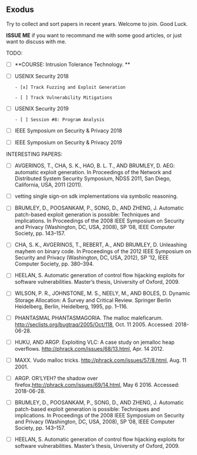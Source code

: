 ## Exodus

Try to collect and sort papers in recent years.
Welcome to join.
Good Luck.

**ISSUE ME** if you want to recommand me with some good articles, or just want to discuss with me.

TODO:

- [ ] **COURSE: Intrusion Tolerance Technology. **

- [ ] USENIX Security 2018

      - [x] Track Fuzzing and Exploit Generation

      - [ ] Track Vulnerability Mitigations

- [ ] USENIX Security 2019

      - [ ] Session #8: Program Analysis

- [ ] IEEE Symposium on Security & Privacy 2018

- [ ] IEEE Symposium on Security & Privacy 2019

INTERESTING PAPERS:



- [ ] AVGERINOS, T., CHA, S. K., HAO, B. L. T., AND BRUMLEY, D. AEG: automatic exploit generation. In Proceedings of the Network and Distributed System Security Symposium, NDSS 2011, San Diego, California, USA, 2011 (2011).

- [ ] vetting single sign-on sdk implementations via symbolic reasoning.

- [ ] BRUMLEY, D., POOSANKAM, P., SONG, D., AND ZHENG, J. Automatic patch-based exploit generation is possible: Techniques and implications. In Proceedings of the 2008 IEEE Symposium on Security and Privacy (Washington, DC, USA, 2008), SP ’08, IEEE Computer Society, pp. 143–157.

- [ ] CHA, S. K., AVGERINOS, T., REBERT, A., AND BRUMLEY, D. Unleashing mayhem on binary code. In Proceedings of the 2012 IEEE Symposium on Security and Privacy (Washington, DC, USA, 2012), SP ’12, IEEE Computer Society, pp. 380–394.

- [ ] HEELAN, S. Automatic generation of control flow hijacking exploits for software vulnerabilities. Master’s thesis, University of Oxford, 2009.

- [ ] WILSON, P. R., JOHNSTONE, M. S., NEELY, M., AND BOLES, D. Dynamic Storage Allocation: A Survey and Critical Review. Springer Berlin Heidelberg, Berlin, Heidelberg, 1995, pp. 1–116.

- [ ] PHANTASMAL PHANTASMAGORIA. The malloc maleficarum. http://seclists.org/bugtraq/2005/Oct/118, Oct. 11 2005. Accessed: 2018-06-28.

- [ ] HUKU, AND ARGP. Exploiting VLC: A case study on jemalloc heap overflows. http://phrack.com/issues/68/13.html, Apr. 14 2012.

- [ ] MAXX. Vudo malloc tricks. http://phrack.com/issues/57/8.html, Aug. 11 2001.

- [ ] ARGP. OR’LYEH? the shadow over firefox.http://phrack.com/issues/69/14.html, May 6 2016. Accessed: 2018-06-28.

- [ ] BRUMLEY, D., POOSANKAM, P., SONG, D., AND ZHENG, J. Automatic patch-based exploit generation is possible: Techniques and implications. In Proceedings of the 2008 IEEE Symposium on Security and Privacy (Washington, DC, USA, 2008), SP ’08, IEEE Computer Society, pp. 143–157.

- [ ] HEELAN, S. Automatic generation of control flow hijacking exploits for software vulnerabilities. Master’s thesis, University of Oxford, 2009.
